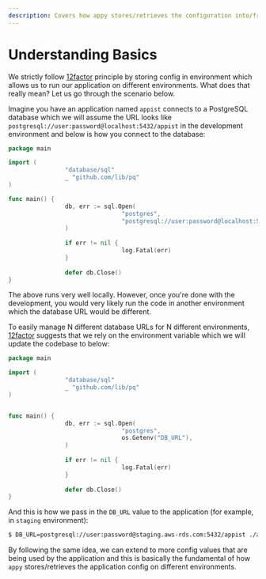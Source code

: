 ```yaml
---
description: Covers how appy stores/retrieves the configuration into/from the environment.
---
```


# Understanding Basics

We strictly follow [12factor](https://12factor.net/) principle by storing config in environment which allows us to run our application on different environments. What does that really mean? Let us go through the scenario below.

Imagine you have an application named `appist` connects to a PostgreSQL database which we will assume the URL looks like `postgresql://user:password@localhost:5432/appist` in the development environment and below is how you connect to the database:

```go
package main

import (
				"database/sql"
				_ "github.com/lib/pq"
)

func main() {
				db, err := sql.Open(
								"postgres", 
								"postgresql://user:password@localhost:5432/appist",
				)
				
				if err != nil {
								log.Fatal(err)
				}
				
				defer db.Close()
}
```

The above runs very well locally. However, once you're done with the development, you would very likely run the code in another environment which the database URL would be different. 

To easily manage N different database URLs for N different environments, [12factor](https://12factor.net/) suggests that we rely on the environment variable which we will update the codebase to below:

```go
package main

import (
				"database/sql"
				_ "github.com/lib/pq"
)


func main() {
				db, err := sql.Open(
								"postgres", 
								os.Getenv("DB_URL"),
				)
				
				if err != nil {
								log.Fatal(err)
				}
				
				defer db.Close()
}
```

And this is how we pass in the `DB_URL` value to the application \(for example, in `staging` environment\):

```bash
$ DB_URL=postgresql://user:password@staging.aws-rds.com:5432/appist ./appist serve
```

By following the same idea, we can extend to more config values that are being used by the application and this is basically the fundamental of how `appy` stores/retrieves the application config on different environments.


